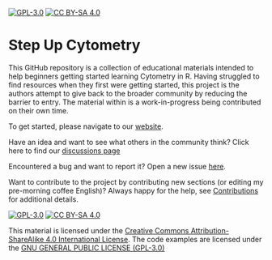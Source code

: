 
[![GPL-3.0][gpl3-shield]][gpl3]
[![CC BY-SA 4.0][cc-by-sa-shield]][cc-by-sa]


# Step Up Cytometry

This GitHub repository is a collection of educational materials intended to help beginners getting started learning Cytometry in R. Having struggled to find resources when they first were getting started, this project is the authors attempt to give back to the broader community by reducing the barrier to entry. The material within is a work-in-progress being contributed on their own time.

To get started, please navigate to our [website](https://stepupcytometry.github.io/).

Have an idea and want to see what others in the community think? Click here to find our [discussions page](https://github.com/StepUpCytometry/StepUpCytometry.github.io/discussions)

Encountered a bug and want to report it? Open a new issue [here](https://github.com/StepUpCytometry/StepUpCytometry.github.io/issues). 

Want to contribute to the project by contributing new sections (or editing my pre-morning coffee English)? Always happy for the help, see [Contributions]() for additional details. 


[![GPL-3.0][gpl3-image]][gpl3]
[![CC BY-SA 4.0][cc-by-sa-image]][cc-by-sa]


This material is licensed under the [Creative Commons Attribution-ShareAlike 4.0 International License][cc-by-sa].
The code examples are licensed under the [GNU GENERAL PUBLIC LICENSE (GPL-3.0)]()



[cc-by-sa]: http://creativecommons.org/licenses/by-sa/4.0/
[cc-by-sa-image]: https://licensebuttons.net/l/by-sa/4.0/88x31.png
[cc-by-sa-shield]: https://img.shields.io/badge/License-CC%20BY--SA%204.0-lightgrey.svg
[gpl3]: https://www.gnu.org/licenses/gpl-3.0.en.html
[gpl3-image]: https://www.gnu.org/graphics/gplv3-88x31.png
[gpl3-shield]: https://img.shields.io/badge/license-GPLv3-blue

